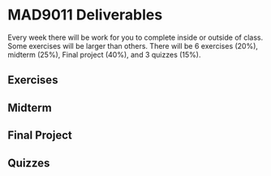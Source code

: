 # MAD9011 Deliverables

Every week there will be work for you to complete inside or outside of class. Some exercises will be larger than others. There will be 6 exercises (20%), midterm (25%), Final project (40%), and 3 quizzes (15%).

## Exercises <Badge type="error" text="20%" />

<Deliverable
  title="Exercise 1 — Select & Mask"
  dueDate="Due: Tuesday January 16th @9:00pm"
  description="Description of the exercise."
  linkType="active"
  detailsLink="./exercises/ex-1.html"
  :isLast="false"
/>

<Deliverable
  title="Exercise 2 — Photo Retouching"
  dueDate="Due: Tuesday January 23rd @9:00pm"
  description="Description of the exercise."
  linkType="paused"
  detailsLink="./exercises/ex-2.html"
  :isLast="false"
/>

<Deliverable
  title="Exercise 3 — Logo Recreation"
  dueDate="Due: Tuesday January 30th @9:00pm"
  description="Description of the exercise."
  linkType="paused"
  detailsLink="./exercises/ex-3.html"
  :isLast="false"
/>

<Deliverable
  title="Exercise 4 — Gradients in Nature"
  dueDate="Due: Tuesday February 6th @9:00pm"
  description="Description of the exercise."
  linkType="paused"
  detailsLink="./exercises/ex-4.html"
  :isLast="false"
/>

<Deliverable
  title="Exercise 5 — Character Vectorization"
  dueDate="Due: Tuesday February 13th @9:00pm"
  description="Description of the exercise."
  linkType="paused"
  detailsLink="./exercises/ex-5.html"
  :isLast="false"
/>

<Deliverable
  title="Exercise 6 — Animated SVG"
  dueDate="Due: Tuesday February 20th @7:00pm"
  description="Description of the exercise."
  linkType="paused"
  detailsLink="./exercises/ex-6.html"
  :isLast="true"
/>

## Midterm <Badge type="error" text="25%" />

<Deliverable
  title="Midterm (In-class portion)"
  dueDate="Due: Tuesday February 13th @9:00pm"
  description="Description of the exercise."
  linkType="paused"
  detailsLink="./exercises/ex-5.html"
  :isLast="false"
/>

<Deliverable
  title="Midterm"
  dueDate="Due: Tuesday February 13th @9:00pm"
  description="Description of the exercise."
  linkType="paused"
  detailsLink="./exercises/ex-5.html"
  :isLast="true"
/>

## Final Project <Badge type="error" text="40%" />

<Deliverable
  title="Part 1: Low-fidelity Wireframes"
  dueDate="Due: "
  description="Description of the exercise."
  linkType="paused"
  detailsLink="./finalproject/part1.html"
  :isLast="false"
/>

<Deliverable
  title="Part 2: Mid-fidelity Wireframes"
  dueDate="Due: "
  description="Description of the exercise."
  linkType="paused"
  detailsLink="./finalproject/part2.html"
  :isLast="false"
/>

<Deliverable
  title="Part 3: Design System"
  dueDate="Due: "
  description="Description of the exercise."
  linkType="paused"
  detailsLink="./finalproject/part3.html"
  :isLast="false"
/>

<Deliverable
  title="Part 4: High-fidelity Wireframes"
  dueDate="Due: "
  description="Description of the exercise."
  linkType="paused"
  detailsLink="./finalproject/part4.html"
  :isLast="false"
/>

<Deliverable
  title="Part 5: Interactive Visual Prototype"
  dueDate="Due: "
  description="Description of the exercise."
  linkType="paused"
  detailsLink="./finalproject/part5.html"
  :isLast="false"
/>

<Deliverable
  title="Part 6: Presentations"
  dueDate="Due: "
  description="Description of the exercise."
  linkType="paused"
  detailsLink="./finalproject/part6.html"
  :isLast="true"
/>

## Quizzes <Badge type="error" text="15%" />

<Deliverable
  title="Quiz 1 - Photoshop Quiz"
  dueDate="Due: Thursday January 18th @5:00pm"
  linkType="disabled"
  description="Description of the exercise."
  :isLast="false"
/>

<Deliverable
  title="Quiz 2 - Illustrator Quiz"
  dueDate="Due: Thursday February 15th @5:00pm"
  linkType="disabled"
  description="Description of the exercise."
  :isLast="false"
/>

<Deliverable
  title="Quiz 3 - Figma Quiz"
  dueDate="Due: Thursday April 11th @5:00pm"
  linkType="disabled"
  description="Description of the exercise."
  :isLast="true"
/>
